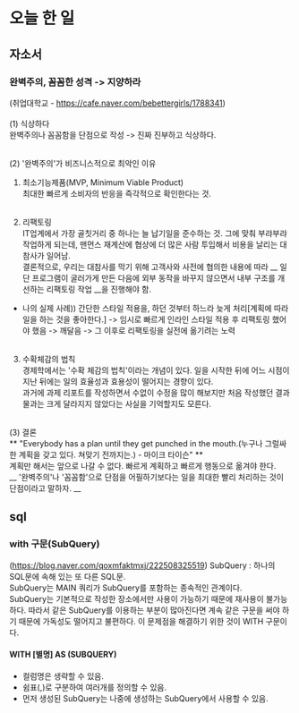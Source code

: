 # 오늘 한 일

## 자소서
### 완벽주의, 꼼꼼한 성격 -> 지양하라
(취업대학교 - https://cafe.naver.com/bebettergirls/1788341)<br/><br/>
(1) 식상하다<br/>
완벽주의나 꼼꼼함을 단점으로 작성 -> 진짜 진부하고 식상하다.<br/><br/>

(2) '완벽주의'가 비즈니스적으로 최악인 이유<br/>
1.  최소기능제품(MVP, Minimum Viable Product)<br/>
최대한 빠르게 소비자의 반응을 즉각적으로 확인한다는 것. <br/><br/>

2.  리팩토링<br/>
IT업계에서 가장 골칫거리 중 하나는 늘 납기일을 준수하는 것. 그에 맞춰 부랴부랴 작업하게 되는데, 맨먼스 재계산에 협상에 더 많은 사람 투입해서 비용을 날리는 대참사가 일어남. <br/>
결론적으로, 우리는 대참사를 막기 위해 고객사와 사전에 협의한 내용에 따라 __ 일단 프로그램이 굴러가게 만든 다음에 외부 동작을 바꾸지 않으면서 내부 구조를 개선하는 리팩토링 작업 __을 진행해야 함.
- 나의 실제 사례)) 간단한 스타일 적용을, 하던 것부터 하느라 늦게 처리[계획에 따라 일을 하는 것을 좋아한다.] -> 임시로 빠르게 인라인 스타일 적용 후 리팩토링 했어야 했음 -> 깨달음 -> 그 이후로 리팩토링을 실전에 옮기려는 노력<br/><br/>

3. 수확체감의 법칙<br/>
경제학에서는 '수확 체감의 법칙'이라는 개념이 있다. 일을 시작한 뒤에 어느 시점이 지난 뒤에는 일의 효율성과 효용성이 떨어지는 경향이 있다. <br/>
과거에 과제 리포트를 작성하면서 수없이 수정을 많이 해보지만 처음 작성했던 결과물과는 크게 달라지지 않았다는 사실을 기억할지도 모른다. <br/><br/>


(3) 결론<br/>
** "Everybody has a plan until they get punched in the mouth.(누구나 그럴싸한 계획을 갖고 있다. 쳐맞기 전까지는.) - 마이크 타이슨" **<br/>
계획만 해서는 앞으로 나갈 수 없다. 빠르게 계획하고 빠르게 행동으로 옮겨야 한다.<br/>
__ '완벽주의'나 '꼼꼼함'으로 단점을 어필하기보다는 일을 최대한 빨리 처리하는 것이 단점이라고 말하자. __



## sql
### with 구문(SubQuery) 
(https://blog.naver.com/qoxmfaktmxj/222508325519)
SubQuery : 하나의 SQL문에 속해 있는 또 다른 SQL문. <br/>
SubQuery는 MAIN 쿼리가 SubQuery를 포함하는 종속적인 관계이다.<br/>
SubQuery는 기본적으로 작성한 장소에서만 사용이 가능하기 때문에 재사용이 불가능하다. 따라서 같은 SubQuery를 이용하는 부분이 많아진다면 계속 같은 구문을 써야 하기 때문에 가독성도 떨어지고 불편하다. 이 문제점을 해결하기 위한 것이 WITH 구문이다.
#### WITH [별명] AS (SUBQUERY)
* 컬럼명은 생략할 수 있음.
* 쉼표(,)로 구분하여 여러개를 정의할 수 있음.
* 먼저 생성된 SubQuery는 나중에 생성하는 SubQuery에서 사용할 수 있음.